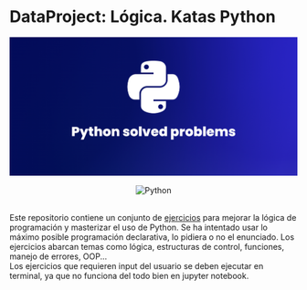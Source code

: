 # DataProject: Lógica. Katas Python

<p align="center">
    <img src="https://github.com/mck21/KatasPython/blob/main/img/header.png" />    
</p>

<div align="center">
    <img src="https://img.shields.io/badge/python-%233776AB.svg?style=for-the-badge&logo=python&logoColor=white" alt="Python">
</div>
<br>

Este repositorio contiene un conjunto de [ejercicios](https://github.com/mck21/KatasPython/blob/main/src/katas.py) para mejorar la lógica de programación y masterizar el uso de Python. Se ha intentado usar lo máximo posible programación declarativa, lo pidiera o no el enunciado. Los ejercicios abarcan temas como lógica, estructuras de control, funciones, manejo de errores, OOP...
<br>
Los ejercicios que requieren input del usuario se deben ejecutar en terminal, ya que no funciona del todo bien en jupyter notebook.


